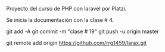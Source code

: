 Proyecto del curso de PHP con laravel por Platzi.

Se inicia la documentación con la clase # 4.

git add -A
git commit -m "clase # 19"
git push -u origin master





git remote add origin https://github.com/rrg1459/larax.git
